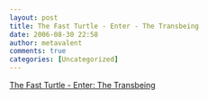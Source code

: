 ```yaml
---
layout: post
title: The Fast Turtle - Enter - The Transbeing
date: 2006-08-30 22:58
author: metavalent
comments: true
categories: [Uncategorized]
---
```

<a href="http://www.silkentiger.com/content.asp?category_id=4">The Fast Turtle - Enter: The Transbeing</a>
